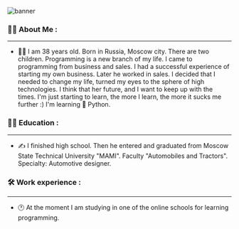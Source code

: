 ![banner](https://user-images.githubusercontent.com/122100029/212718402-96072faf-3ccd-4209-bb9f-b8f95d155ebb.png)
### :man_technologist: About Me :

---

- :technologist:
I am 38 years old. Born in Russia, Moscow city. There are two children. Programming is a new branch of my life. I came to programming from business and sales. I had a successful experience of starting my own business. Later he worked in sales. I decided that I needed to change my life, turned my eyes to the sphere of high technologies. I think that her future, and I want to keep up with the times. I'm just starting to learn, the more I learn, the more it sucks me further :) I'm learning :snake: Python.
### :man_student: Education :

---

- :writing_hand: 
I finished high school. Then he entered and graduated from Moscow State Technical University "MAMI". Faculty "Automobiles and Tractors". Specialty: Automotive designer.
### :hammer_and_wrench: Work experience :

---

- :clock1:
At the moment I am studying in one of the online schools for learning programming.
